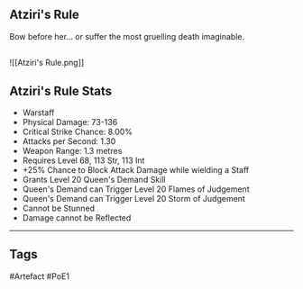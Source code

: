 ## Atziri's Rule
Bow before her... or suffer the most gruelling death imaginable.
##
![[Atziri's Rule.png]]
## Atziri's Rule Stats
- Warstaff
- Physical Damage: 73-136
- Critical Strike Chance: 8.00%
- Attacks per Second: 1.30
- Weapon Range: 1.3 metres
- Requires Level 68, 113 Str, 113 Int
- +25% Chance to Block Attack Damage while wielding a Staff
- Grants Level 20 Queen's Demand Skill
- Queen's Demand can Trigger Level 20 Flames of Judgement
- Queen's Demand can Trigger Level 20 Storm of Judgement
- Cannot be Stunned
- Damage cannot be Reflected


---
## Tags
#Artefact
#PoE1